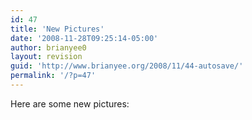 ```yaml
---
id: 47
title: 'New Pictures'
date: '2008-11-28T09:25:14-05:00'
author: brianyee0
layout: revision
guid: 'http://www.brianyee.org/2008/11/44-autosave/'
permalink: '/?p=47'
---
```


Here are some new pictures:  
<object classid="clsid:d27cdb6e-ae6d-11cf-96b8-444553540000" codebase="http://download.macromedia.com/pub/shockwave/cabs/flash/swflash.cab#version=6,0,40,0" height="520" width="460"><param name="scale" value="noscale"></param><param name="flashvars" value="ids=72157610052786685&names=nov2008a&userName=brianyee0&userId=41894166420@N01&source=sets&titles=on&displayNotes=on&thumbAutoHide=on&imageSize=medium&vAlign=center&displayZoom=off&vertOffset=0&initialScale=off&bgAlpha=86"></param><param name="src" value="http://www.db798.com/pictobrowser.swf"></param><param name="bgcolor" value="#DDDDDD"></param></object>
